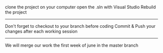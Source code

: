 clone the project on your computer
open the .sln with Visual Studio
Rebuild the project

------------

Don't forget to checkout to your branch before coding
Commit & Push your changes after each working session

------------

We will merge our work the first 
week of june in the master branch 
